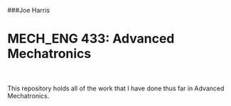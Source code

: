 ###Joe Harris
# MECH_ENG 433: Advanced Mechatronics</br>

</br></br>
This repository holds all of the work that I have done thus far in Advanced Mechatronics.
